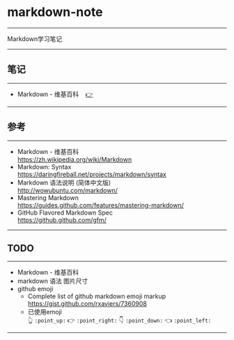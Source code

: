 # markdown-note #

---

Markdown学习笔记

---

## <a id="note"></a>笔记 ##

---

* Markdown - 维基百科&nbsp;&nbsp;&nbsp;&nbsp;[:point_right:][note.wiki]

---

## 参考 ##

---

* Markdown - 维基百科  
  <https://zh.wikipedia.org/wiki/Markdown>
* Markdown: Syntax  
  <https://daringfireball.net/projects/markdown/syntax>
* Markdown 语法说明 (简体中文版)  
  <http://wowubuntu.com/markdown/>
* Mastering Markdown  
  <https://guides.github.com/features/mastering-markdown/>
* GitHub Flavored Markdown Spec  
  <https://github.github.com/gfm/>

---

## TODO ##

---

* Markdown - 维基百科
* markdown 语法 图片尺寸
* github emoji
  * Complete list of github markdown emoji markup  
    <https://gist.github.com/rxaviers/7360908>
  * 已使用emoji  
    👆 `:point_up:` 👉 `:point_right:` 👇 `:point_down:` 👈 `:point_left:`

---

<!-- 链接 开始 -->
[note.wiki]: note/wiki.md#wiki "Markdown - 维基百科"
<!-- 链接 结束 -->